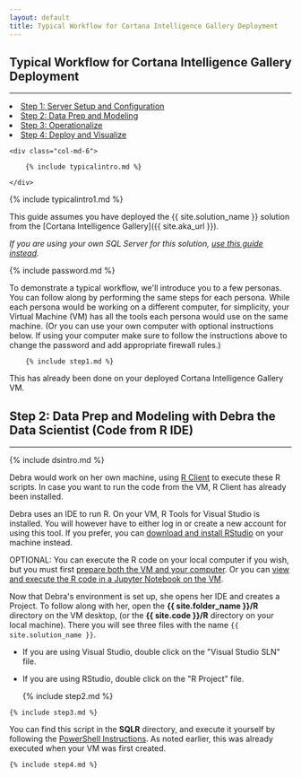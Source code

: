 ```yaml
---
layout: default
title: Typical Workflow for Cortana Intelligence Gallery Deployment
---
```



## Typical Workflow for Cortana Intelligence Gallery Deployment
---------------------------------------------------------------

<div class="row">
    <div class="col-md-6">
        <div class="toc">
        <li><a href="#step1">Step 1: Server Setup and Configuration</a></li>
        <li><a href="#step2">Step 2: Data Prep and Modeling</a></li>
        <li><a href="#step3">Step 3: Operationalize</a></li>
        <li><a href="#step4">Step 4: Deploy and Visualize</a></li>
        </div>
    </div>
    
    <div class="col-md-6">

        {% include typicalintro.md %}

    </div>
</div>

 {% include typicalintro1.md %}

This guide assumes you have deployed the {{ site.solution_name }} solution from the [Cortana Intelligence Gallery]({{ site.aka_url }}).  

*If you are using your own SQL Server for this solution, [use this guide instead](Typical_Workflow.html).*

{% include password.md %}

To demonstrate a typical workflow, we'll introduce you to a few personas.  You can follow along by performing the same steps for each persona.  While each persona would be working on a different computer, for simplicity, your Virtual Machine (VM) has all the tools each persona would use on the same machine.  (Or you can use your own computer with optional instructions below.  If using your computer make sure to follow the instructions above to change the password and add appropriate firewall rules.)

 <a name="step1" id="step1"></a>
        
        {% include step1.md %}

This has already been done on your deployed Cortana Intelligence Gallery VM.

 <a name="step2" id="step2"></a>

## Step 2: Data Prep and Modeling with Debra the Data Scientist (Code from R IDE)
------------------------------------------------------------------

{% include dsintro.md %}


Debra would work on her own machine, using  [R Client](https://msdn.microsoft.com/en-us/microsoft-r/install-r-client-windows) to execute these R scripts. In case you want to run the code from the VM, R Client has already been installed.

Debra uses an IDE to run R.  On your VM, R Tools for Visual Studio is installed.  You will however have to either log in or create a new account for using this tool.  If you prefer, you can <a href="rstudio.html">download and install RStudio</a> on your machine instead. 
  
OPTIONAL: You can execute the R code on your local computer if you wish, but you must first  <a href="local.html">prepare both the VM and your computer</a>.   Or you can <a href="jupyter.html">view and execute the R code in a Jupyter Notebook on the VM</a>.

Now that Debra's environment is set up, she  opens her IDE and creates a Project.  To follow along with her, open the **{{ site.folder_name }}/R** directory on the VM desktop, (or the **{{ site.code }}/R** directory on your local machine).  There you will see three files with the name `{{ site.solution_name }}`.

* If you are using Visual Studio, double click on the "Visual Studio SLN" file.
* If you are using RStudio, double click on the "R Project" file.

    {% include step2.md %}

 <a name="step3" id="step3"></a>

    {% include step3.md %}

You can find this script in the **SQLR** directory, and execute it yourself by following the [PowerShell Instructions](Powershell_Instructions.html).  As noted earlier, this was already executed when your VM was first created.  

 <a name="step4" id="step4"></a>

    {% include step4.md %}